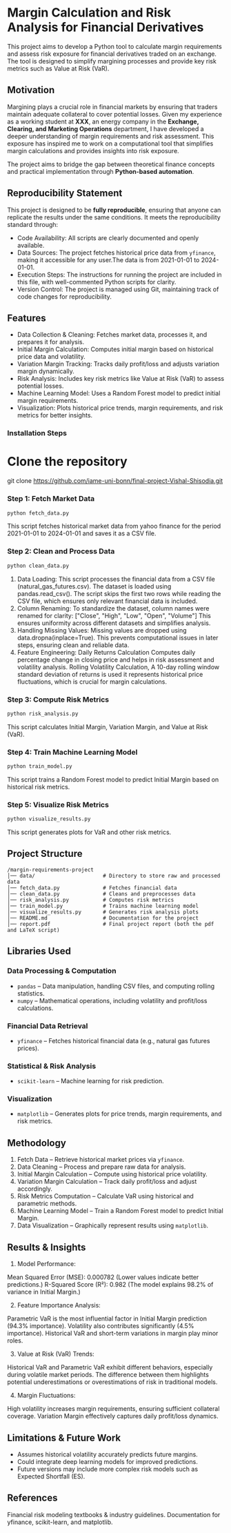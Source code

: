 # Margin Calculation and Risk Analysis for Financial Derivatives

This project aims to develop a Python tool to calculate margin requirements and assess risk exposure for financial derivatives traded on an exchange. The tool is designed to simplify margining processes and provide key risk metrics such as Value at Risk (VaR). 

## Motivation  
Margining plays a crucial role in financial markets by ensuring that traders maintain adequate collateral to cover potential losses. Given my experience as a working student at **XXX**, an energy company in the **Exchange, Clearing, and Marketing Operations** department, I have developed a deeper understanding of margin requirements and risk assessment. This exposure has inspired me to work on a computational tool that simplifies margin calculations and provides insights into risk exposure.

The project aims to bridge the gap between theoretical finance concepts and practical implementation through **Python-based automation**.

## Reproducibility Statement
This project is designed to be **fully reproducible**, ensuring that anyone can replicate the results under the same conditions. It meets the reproducibility standard through:
- Code Availability: All scripts are clearly documented and openly available.
- Data Sources: The project fetches historical price data from `yfinance`, making it accessible for any user.The data is from 2021-01-01 to 2024-01-01.
- Execution Steps: The instructions for running the project are included in this file, with well-commented Python scripts for clarity.
- Version Control: The project is managed using Git, maintaining track of code changes for reproducibility.

## Features
- Data Collection & Cleaning: Fetches market data, processes it, and prepares it for analysis.
- Initial Margin Calculation: Computes initial margin based on historical price data and volatility.
- Variation Margin Tracking: Tracks daily profit/loss and adjusts variation margin dynamically.
- Risk Analysis: Includes key risk metrics like Value at Risk (VaR) to assess potential losses.
- Machine Learning Model: Uses a Random Forest model to predict initial margin requirements.
- Visualization: Plots historical price trends, margin requirements, and risk metrics for better insights.


### Installation Steps

# Clone the repository
git clone <https://github.com/iame-uni-bonn/final-project-Vishal-Shisodia.git>


### Step 1: Fetch Market Data
```sh
python fetch_data.py
```
This script fetches historical market data from yahoo finance for the period 2021-01-01 to 2024-01-01 and saves it as a CSV file.

### Step 2: Clean and Process Data
```sh
python clean_data.py
```
1) Data Loading:
This script processes the financial data from a CSV file (natural_gas_futures.csv). 
The dataset is loaded using pandas.read_csv().
The script skips the first two rows while reading the CSV file, which ensures only relevant financial data is included.
2) Column Renaming:
To standardize the dataset, column names were renamed for clarity: ["Close", "High", "Low", "Open", "Volume"]
This ensures uniformity across different datasets and simplifies analysis.
3) Handling Missing Values:
Missing values are dropped using data.dropna(inplace=True).
This prevents computational issues in later steps, ensuring clean and reliable data.
4) Feature Engineering:
Daily Returns Calculation Computes daily percentage change in closing price and helps in risk assessment and volatility analysis.
Rolling Volatility Calculation, A 10-day rolling window standard deviation of returns is used it represents historical price fluctuations, which is crucial for margin calculations.

### Step 3: Compute Risk Metrics
```sh
python risk_analysis.py
```
This script calculates Initial Margin, Variation Margin, and Value at Risk (VaR).

### Step 4: Train Machine Learning Model
```sh
python train_model.py
```
This script trains a Random Forest model to predict Initial Margin based on historical risk metrics.

### Step 5: Visualize Risk Metrics
```sh
python visualize_results.py
```
This script generates plots for VaR and other risk metrics.

## Project Structure
```
/margin-requirements-project
│── data/                      # Directory to store raw and processed data
│── fetch_data.py              # Fetches financial data
│── clean_data.py              # Cleans and preprocesses data
│── risk_analysis.py           # Computes risk metrics
│── train_model.py             # Trains machine learning model
│── visualize_results.py       # Generates risk analysis plots
│── README.md                  # Documentation for the project
│── report.pdf                 # Final project report (both the pdf and LaTeX script)

```

## Libraries Used


### Data Processing & Computation
- `pandas` – Data manipulation, handling CSV files, and computing rolling statistics.
- `numpy` – Mathematical operations, including volatility and profit/loss calculations.

### Financial Data Retrieval
- `yfinance` – Fetches historical financial data (e.g., natural gas futures prices).

### Statistical & Risk Analysis
- `scikit-learn` – Machine learning for risk prediction.

### Visualization 
- `matplotlib` – Generates plots for price trends, margin requirements, and risk metrics.

## Methodology
1. Fetch Data – Retrieve historical market prices via `yfinance`.
2. Data Cleaning – Process and prepare raw data for analysis.
3. Initial Margin Calculation – Compute using historical price volatility.
4. Variation Margin Calculation – Track daily profit/loss and adjust accordingly.
5. Risk Metrics Computation – Calculate VaR using historical and parametric methods.
6. Machine Learning Model – Train a Random Forest model to predict Initial Margin.
7. Data Visualization – Graphically represent results using `matplotlib`.

## Results & Insights
1) Model Performance:

Mean Squared Error (MSE): 0.000782 (Lower values indicate better predictions.)
R-Squared Score (R²): 0.982 (The model explains 98.2% of variance in Initial Margin.)

2) Feature Importance Analysis:

Parametric VaR is the most influential factor in Initial Margin prediction (94.3% importance).
Volatility also contributes significantly (4.5% importance).
Historical VaR and short-term variations in margin play minor roles.

3) Value at Risk (VaR) Trends:

Historical VaR and Parametric VaR exhibit different behaviors, especially during volatile market periods.
The difference between them highlights potential underestimations or overestimations of risk in traditional models.

4) Margin Fluctuations:

High volatility increases margin requirements, ensuring sufficient collateral coverage.
Variation Margin effectively captures daily profit/loss dynamics.

## Limitations & Future Work
- Assumes historical volatility accurately predicts future margins.
- Could integrate deep learning models for improved predictions.
- Future versions may include more complex risk models such as Expected Shortfall (ES).

## References
Financial risk modeling textbooks & industry guidelines.
Documentation for yfinance, scikit-learn, and matplotlib.



